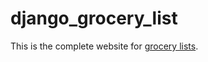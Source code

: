 # django_grocery_list
This is the complete website for [grocery lists](https://manish021124.github.io/js-grocerylist/).
